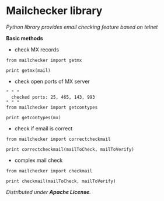 Mailchecker library
===========

*Python library provides email checking feature based on telnet*


**Basic methods**

- check MX records
```
from mailchecker import getmx
 
print getmx(mail)
```

- check open ports of MX server
```
" " "
  checked ports: 25, 465, 143, 993
" " "
from mailchecker import getcontypes
 
print getcontypes(mx)
```

- check if email is correct
```
from mailchecker import correctcheckmail
 
print correctcheckmail(mailToCheck, mailToVerify)
```

- complex mail check
```
from mailchecker import checkmail
 
print checkmail(mailToCheck, mailToVerify)

```

*Distributed under **Apache License**.*

